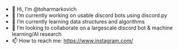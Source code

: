 - 👋 Hi, I’m @toharmarkovich
- 👀 I’m currently working on usable discord bots using discord.py
- 🌱 I’m currently learning data structures and algorithms
- 💞️ I’m looking to collaborate on a largescale discord bot & machine learning/AI research
- 📫 How to reach me: https://www.instagram.com/

<!---
toharmarkovich/toharmarkovich is a ✨ special ✨ repository because its `README.md` (this file) appears on your GitHub profile.
You can click the Preview link to take a look at your changes.
--->
